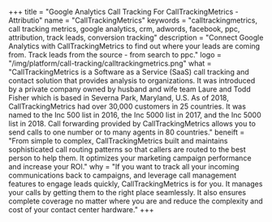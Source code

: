 +++
title = "Google Analytics Call Tracking For CallTrackingMetrics - Attributio"
name = "CallTrackingMetrics"
keywords = "calltrackingmetrics, call tracking metrics, google analytics, crm, adwords, facebook, ppc, attribution, track leads, conversion tracking"
description = "Connect Google Analytics with CallTrackingMetrics to find out where your leads are coming from. Track leads from the source - from search to ppc."
logo = "/img/platform/call-tracking/calltrackingmetrics.png"
what = "CallTrackingMetrics is a Software as a Service (SaaS) call tracking and contact solution that provides analysis to organizations. It was introduced by a private company owned by husband and wife team Laure and Todd Fisher which is based in Severna Park, Maryland, U.S. As of 2018, CallTrackingMetrics had over 30,000 customers in 25 countries. It was named to the Inc 500 list in 2016, the Inc 5000 list in 2017, and the Inc 5000 list in 2018. Call forwarding provided by  CallTrackingMetrics allows you to send calls to one number or to many agents in 80 countries."
beneift = "From simple to complex, CallTrackingMetrics built and maintains sophisticated call routing patterns so that callers are routed to the best person to help them. It optimizes your marketing campaign performance and increase your ROI."
why = "If you want to track all your incoming communications back to campaigns, and leverage call management features to engage leads quickly, CallTrackingMetrics is for you. It manages your calls by getting them to the right place seamlessly. It also ensures complete coverage no matter where you are and reduce the complexity and cost of your contact center hardware."
+++

